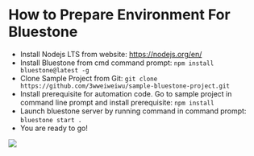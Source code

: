 # How to Prepare Environment For Bluestone
* Install Nodejs LTS from website: https://nodejs.org/en/
* Install Bluestone from cmd command prompt: ``npm install bluestone@latest -g``
* Clone Sample Project from Git: ``git clone https://github.com/3wweiweiwu/sample-bluestone-project.git``
* Install prerequisite for automation code. Go to sample project in command line prompt and install prerequisite: ``npm install``
* Launch bluestone server by running command in command prompt: ``bluestone start .``
* You are ready to go!

![](start-bluestone.png)
